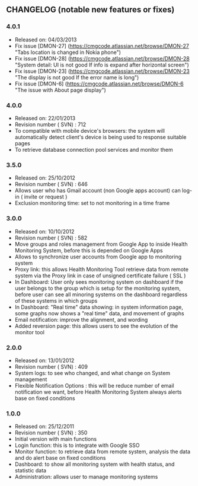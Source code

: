 CHANGELOG (notable new features or fixes)
---------
### 4.0.1
* Released on: 04/03/2013
* Fix issue [DMON-27] (https://cmgcode.atlassian.net/browse/DMON-27 "Tabs location is changed in Nokia phone")
* Fix issue [DMON-28] (https://cmgcode.atlassian.net/browse/DMON-28 "System detail: UI is not good If info is expand after horizontal screen")
* Fix issue	[DMON-23] (https://cmgcode.atlassian.net/browse/DMON-23 "The display is not good If the error name is long") 
* Fix issue [DMON-6] (https://cmgcode.atlassian.net/browse/DMON-6 "The issue with About page display")

### 4.0.0
* Released on: 22/01/2013
* Revision number ( SVN) : 712
* To compatible with mobile device's browsers: the system will automatically detect client's device is being used to response suitable pages
* To retrieve database connection pool services and monitor them

### 3.5.0
* Released on: 25/10/2012
* Revision number ( SVN) : 646
* Allows user who has Gmail account (non Google apps account) can log-in ( invite or request )
* Exclusion monitoring time: set to not monitoring in a time frame

### 3.0.0
* Released on: 10/10/2012
* Revision number ( SVN) : 582
* Move groups and roles management from Google App to inside Health Monitoring System, before this is depended on Google Apps
* Allows to synchronize user accounts from Google app to monitoring system
* Proxy link: this allows Health Monitoring Tool retrieve data from remote system via the Proxy link in case of unsigned certificate failure ( SSL )
* In Dashboard: User only sees monitoring system on dashboard if the user belongs to the group which is setup for the monitoring system, before user can see all minoring systems on the dashboard    regardless of these systems in which groups
* In Dashboard: "Real time" data showing: in system information page, some graphs now shows a "real time" data, and movement of graphs
* Email notification: improve the alignment, and wording
* Added reversion page: this allows users to see the evolution of the monitor tool

### 2.0.0
* Released on: 13/01/2012
* Revision number ( SVN) : 409
* System logs: to see who changed, and what change on System management
* Flexible Notification Options : this will be reduce number of email notification we want, before Health Monitoring System always alerts base on fixed conditions

### 1.0.0
* Released on: 25/12/2011
* Revision number ( SVN) : 350
* Initial version with main functions
* Login function: this is to integrate with Google SSO
* Monitor function: to retrieve data from remote system, analysis the data and do alert base on fixed conditions
* Dashboard: to show all monitoring system with health status, and statistic data
* Administration: allows user to manage monitoring systems